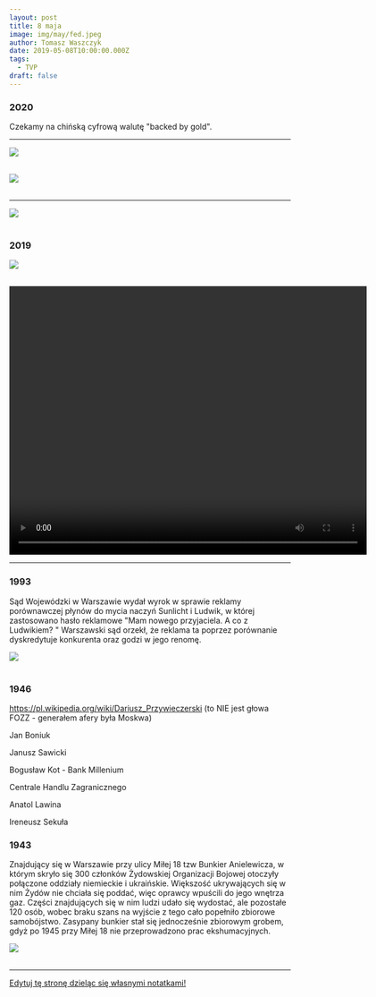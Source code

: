 ```yaml
---
layout: post
title: 8 maja
image: img/may/fed.jpeg
author: Tomasz Waszczyk
date: 2019-05-08T10:00:00.000Z
tags:
  - TVP
draft: false
---
```


### 2020

Czekamy na chińską cyfrową walutę "backed by gold".

---

<img src="./img/may/kupujpolskie.jpg"><br><br>

<img src="./img/may/angst.jpeg"><br><br>

---

<img src="./img/may/fed.jpeg"><br><br>

### 2019

<img src="./img/may/maikowski.png"/><br><br>

<video width="640" height="480" controls>
  <source src="./movies/20190508_israel.mp4" type="video/mp4">
Your browser does not support the video tag.
</video>

---

### 1993

Sąd Wojewódzki w Warszawie wydał wyrok w sprawie reklamy porównawczej płynów do mycia naczyń Sunlicht i Ludwik, w której zastosowano hasło reklamowe "Mam nowego przyjaciela. A co z Ludwikiem? "
Warszawski sąd orzekł, że reklama ta poprzez porównanie dyskredytuje konkurenta oraz godzi w jego renomę.

<img src="./img/may/ludwik.jpg"><br><br>

### 1946

https://pl.wikipedia.org/wiki/Dariusz_Przywieczerski (to NIE jest głowa FOZZ - generałem afery była Moskwa)

Jan Boniuk

Janusz Sawicki

Bogusław Kot - Bank Millenium

Centrale Handlu Zagranicznego

Anatol Lawina

Ireneusz Sekuła

### 1943

Znajdujący się w Warszawie przy ulicy Miłej 18 tzw Bunkier Anielewicza, w którym skryło się 300 członków Żydowskiej Organizacji Bojowej otoczyły połączone oddziały niemieckie i ukraińskie.
Większość ukrywających się w nim Żydów nie chciała się poddać, więc oprawcy wpuścili do jego wnętrza gaz. Części znajdujących się w nim ludzi udało się wydostać, ale pozostałe 120 osób, wobec braku szans na wyjście z tego cało popełniło zbiorowe samobójstwo.
Zasypany bunkier stał się jednocześnie zbiorowym grobem, gdyż po 1945 przy Miłej 18 nie przeprowadzono prac ekshumacyjnych.

<img src="./img/may/opor.jpg"><br><br>

---

<a href="https://github.com/TomaszWaszczyk/historia.waszczyk.com/edit/master/src/content/may-8.md" target="_blank">Edytuj tę stronę dzieląc się własnymi notatkami!</a>
